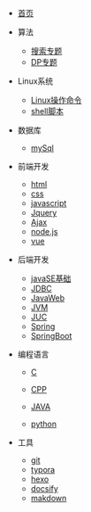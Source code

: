 * [首页](/README.md)
* 算法
	* [搜索专题](/algorithm/search.md)
	* [DP专题](/algorithm/DP.md)
* Linux系统
	* [Linux操作命令](#)
	* [shell脚本](#)
* 数据库

  * [mySql](/database/mysql.md)
* 前端开发
  * [html](#)
  * [css](#)
  * [javascript](/前端/javascript/JavaScript学习笔记.md)
  * [Jquery](#)
  * [Ajax](#)
  * [node.js](#)
  * [vue](#)
* 后端开发

   * [javaSE基础](#)
   * [JDBC](#)
   * [JavaWeb](#)
   * [JVM](#)
   * [JUC](#)
   * [Spring](#)
   * [SpringBoot](#)
* 编程语言

   * [C](#)

    * [CPP](#)
    * [JAVA](/编程语言/Java/README.md)
    * [python](/docs/编程语言/python/python学习笔记.md)
* 工具
  * [git](/工具/Git学习笔记.md)
  * [typora](#)
  * [hexo](#)
  * [docsify](/docsify/docsify.md)
  * [makdown](#)


